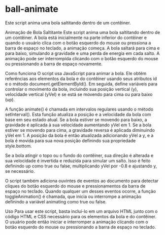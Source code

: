 # ball-animate
Este script anima uma bola saltitando dentro de um contêiner.

Animação de Bola Saltitante
Este script anima uma bola saltitando dentro de um contêiner. A bola está inicialmente na parte inferior do contêiner e quando o usuário clica com o botão esquerdo do mouse ou pressiona a barra de espaço no teclado, a animação começa. A bola saltará para cima e para baixo, simulando a gravidade e uma perda de energia em cada salto. A animação pode ser interrompida clicando com o botão esquerdo do mouse ou pressionando a barra de espaço novamente.

Como funciona
O script usa JavaScript para animar a bola. Ele obtém referências aos elementos da bola e do contêiner usando seus atributos id e o método document.getElementById(). Em seguida, define variáveis para controlar o movimento da bola, incluindo sua posição vertical (y), velocidade vertical (yVel) e se está se movendo para cima ou para baixo (up).

A função animate() é chamada em intervalos regulares usando o método setInterval(). Esta função atualiza a posição e a velocidade da bola com base em seu estado atual. Se a bola estiver se movendo para baixo, a gravidade é aplicada à sua velocidade aumentando yVel em 1. Se a bola estiver se movendo para cima, a gravidade reversa é aplicada diminuindo yVel em 1. A posição da bola é então atualizada adicionando yVel a y, e a bola é movida para sua nova posição definindo sua propriedade style.bottom.

Se a bola atingir o topo ou o fundo do contêiner, sua direção é alterada e sua velocidade é invertida e reduzida para simular um salto. Isso é feito definindo up como true ou false, multiplicando yVel por -0.8 e ajustando y, se necessário.

O script também adiciona ouvintes de eventos ao documento para detectar cliques do botão esquerdo do mouse e pressionamentos da barra de espaço no teclado. Quando qualquer um desses eventos ocorre, a função toggleAnimation() é chamada, que inicia ou interrompe a animação definindo a variável animating como true ou false.

Uso
Para usar este script, basta incluí-lo em um arquivo HTML junto com o código HTML e CSS necessário para os elementos da bola e do contêiner. O usuário pode então iniciar e interromper a animação clicando com o botão esquerdo do mouse ou pressionando a barra de espaço no teclado.
